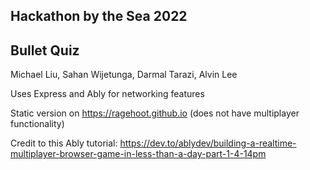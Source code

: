 ## Hackathon by the Sea 2022

## Bullet Quiz

Michael Liu, Sahan Wijetunga, Darmal Tarazi, Alvin Lee

Uses Express and Ably for networking features

Static version on https://ragehoot.github.io (does not have multiplayer functionality)

Credit to this Ably tutorial: https://dev.to/ablydev/building-a-realtime-multiplayer-browser-game-in-less-than-a-day-part-1-4-14pm
